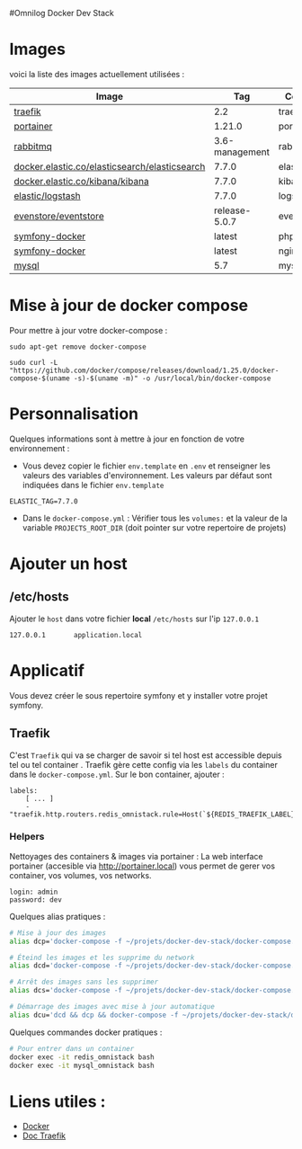 #Omnilog Docker Dev Stack

# Images

voici la liste des images actuellement utilisées : 

| Image | Tag | Container |
| ------ | ------ | ------ |
| [traefik](https://hub.docker.com/_/traefik) | 2.2 | traefik | 
| [portainer](https://hub.docker.com/r/portainer/portainer) | 1.21.0 | portainer | 
| [rabbitmq](https://hub.docker.com/_/rabbitmq) | 3.6-management | rabbit |
| [docker.elastic.co/elasticsearch/elasticsearch](https://www.docker.elastic.co) | 7.7.0 | elasticsearch |
| [docker.elastic.co/kibana/kibana](https://www.docker.elastic.co) | 7.7.0 | kibana | 
| [elastic/logstash](https://www.elastic.co/guide/en/logstash/current/docker.html) | 7.7.0 | logstash | 
| [evenstore/eventstore](https://hub.docker.com/r/eventstore/eventstore) | release-5.0.7 | event-store | 
| [symfony-docker](https://github.com/coloso/symfony-docker) | latest | php7.4 |
| [symfony-docker](https://github.com/coloso/symfony-docker) | latest | nginx |
| [mysql](https://hub.docker.com/_/mysql) | 5.7 | mysql |

# Mise à jour de docker compose

Pour mettre à jour votre docker-compose :

```
sudo apt-get remove docker-compose

sudo curl -L "https://github.com/docker/compose/releases/download/1.25.0/docker-compose-$(uname -s)-$(uname -m)" -o /usr/local/bin/docker-compose
```

# Personnalisation

Quelques informations sont à mettre à jour en fonction de votre environnement :

* Vous devez copier le fichier `env.template` en `.env` et renseigner les valeurs des variables d'environnement. Les valeurs par défaut sont indiquées dans le fichier `env.template`
```
ELASTIC_TAG=7.7.0
```

* Dans le `docker-compose.yml` : Vérifier tous les `volumes:` et la valeur de la variable `PROJECTS_ROOT_DIR` (doit pointer sur votre repertoire de projets)

# Ajouter un host

## /etc/hosts

Ajouter le `host` dans votre fichier **local** `/etc/hosts` sur l'ip `127.0.0.1`

```
127.0.0.1       application.local
```

# Applicatif 

Vous devez créer le sous repertoire symfony et y installer votre projet symfony.

## Traefik

C'est `Traefik` qui va se charger de savoir si tel host est accessible depuis tel ou tel container .
Traefik gère cette config via les `labels` du container dans le `docker-compose.yml`. 
Sur le bon container, ajouter : 
```
labels:
    [ ... ]
    - "traefik.http.routers.redis_omnistack.rule=Host(`${REDIS_TRAEFIK_LABEL}`)"
```

### Helpers
Nettoyages des containers & images via portainer : 
La web interface portainer (accesible via http://portainer.local) vous permet de gerer vos container, vos volumes, vos networks.

```
login: admin
password: dev
```

Quelques alias pratiques :

```bash
# Mise à jour des images
alias dcp='docker-compose -f ~/projets/docker-dev-stack/docker-compose.yml --project-directory ~/projets/docker-dev-stack pull'

# Éteind les images et les supprime du network
alias dcd='docker-compose -f ~/projets/docker-dev-stack/docker-compose.yml --project-directory ~/projets/docker-dev-stack down'

# Arrêt des images sans les supprimer
alias dcs='docker-compose -f ~/projets/docker-dev-stack/docker-compose.yml --project-directory ~/projets/docker-dev-stack stop'

# Démarrage des images avec mise à jour automatique
alias dcu='dcd && dcp && docker-compose -f ~/projets/docker-dev-stack/docker-compose.yml --project-directory ~/projets/docker-dev-stack up -d'
```

Quelques commandes docker pratiques :

```bash
# Pour entrer dans un container
docker exec -it redis_omnistack bash
docker exec -it mysql_omnistack bash
```

# Liens utiles : 

- [Docker](https://docs.docker.com/)
- [Doc Traefik](https://docs.traefik.io/)
